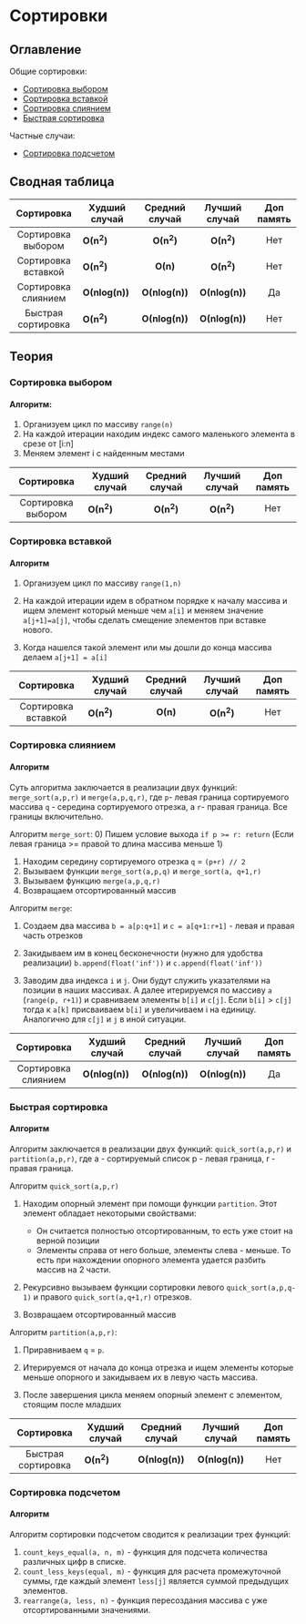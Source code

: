 # Сортировки

## Оглавление
Общие сортировки:
+ [Сортировка выбором](#choice_sort)
+ [Сортировка вставкой](#insert_sort)
+ [Сортировка слиянием](#merge_sort)
+ [Быстрая сортировка](#quick_sort)

Частные случаи:
+ [Сортировка подсчетом](#count_sort)

## Cводная таблица
|Сортировка|Худший случай|Средний случай|Лучший случай|Доп память|
|:----------:|-------------|:--------------:|:-------------:|:----------:|
|Сортировка выбором| **О(n<sup>2</sup>)**| **О(n<sup>2</sup>)**|**О(n<sup>2</sup>)**|Нет|
|Сортировка вставкой| **О(n<sup>2</sup>)**| **О(n)**|**О(n<sup>2</sup>)**|Нет|
|Сортировка слиянием| **О(nlog(n))**| **О(nlog(n))**| **О(nlog(n))**|Да|
|Быстрая сортировка| **О(n<sup>2</sup>)**| **О(nlog(n))**| **О(nlog(n))**|Нет|



## Теория


### <a name="choice_sort">Сортировка выбором</a>

#### Алгоритм:
1) Организуем цикл по массиву `range(n)`
2) На каждой итерации находим индекс самого маленького элемента в срезе от [i:n]
3) Меняем элемент i с найденным местами

|Сортировка|Худший случай|Средний случай|Лучший случай|Доп память|
|:----------:|-------------|:--------------:|:-------------:|:----------:|
|Сортировка выбором| **О(n<sup>2</sup>)**| **О(n<sup>2</sup>)**|**О(n<sup>2</sup>)**|Нет|


### <a name="insert_sort">Сортировка вставкой</a>

#### Алгоритм
1) Организуем цикл по массиву `range(1,n)`
2) На каждой итерации идем в обратном порядке к началу массива и
ищем элемент который меньше чем `a[i]` и меняем значение `a[j+1]=a[j]`,
   чтобы сделать смещение элементов при вставке нового.
   
3) Когда нашелся такой элемент или мы дошли до конца массива делаем
`a[j+1] = a[i]`
   
|Сортировка|Худший случай|Средний случай|Лучший случай|Доп память|
|:----------:|-------------|:--------------:|:-------------:|:----------:|
|Сортировка вставкой| **О(n<sup>2</sup>)**| **О(n)**|**О(n<sup>2</sup>)**|Нет|


### <a name="merge_sort">Сортировка слиянием</a>

#### Алгоритм
Суть алгоритма заключается в реализации двух функций:
`merge_sort(a,p,r)` и `merge(a,p,q,r)`, где `p`- левая граница сортируемого массива
`q` - середина сортируемого отрезка, а `r`- правая граница. Все границы включительно.

Алгоритм `merge_sort`:
0) Пишем условие выхода `if p >= r: return` (Если левая граница >= правой то длина массива меньше 1)
1) Находим середину сортируемого отрезка `q` = `(p+r) // 2`
2) Вызываем функции `merge_sort(a,p,q)` и `merge_sort(a, q+1,r)`
3) Вызываем функцию `merge(a,p,q,r)`
4) Возвращаем отсортированный массив

Алгоритм `merge`:
1) Создаем два массива `b = a[p:q+1]` и `c = a[q+1:r+1]` - левая и правая часть отрезков
2) Закидываем им в конец бесконечности (нужно для удобства реализации)
`b.append(float('inf'))` и `c.append(float('inf'))`
   
3) Заводим два индекса `i` и `j`. Они будут служить указателями на
позиции в наших массивах. А далее итерируемся по массиву `a` (`range(p, r+1)`) и
   сравниваем элементы `b[i]` и `c[j]`. Если `b[i]` > `c[j]` тогда к `a[k]` присваиваем `b[i]` и увеличиваем i на единицу. 
   Аналогично для `c[j]` и `j` в иной ситуации.
   

|Сортировка|Худший случай|Средний случай|Лучший случай|Доп память|
|:----------:|-------------|:--------------:|:-------------:|:----------:|
|Сортировка слиянием| **О(nlog(n))**| **О(nlog(n))**| **О(nlog(n))**|Да|

### <a name="quick_sort">Быстрая сортировка</a>

#### Алгоритм
Алгоритм заключается в реализации двух функций: `quick_sort(a,p,r)` и `partition(a,p,r)`, где a - сортируемый список
p - левая граница, r - правая граница.

Алгоритм `quick_sort(a,p,r)`
1. Находим опорный элемент при помощи функции `partition`. Этот элемент обладает некоторыми свойствами:
    + Он считается полностью отсортированным, то есть уже стоит на верной позиции
    + Элементы справа от него больше, элементы слева - меньше. То есть при нахождении
    опорного элемента удается разбить массив на 2 части.
      
2. Рекурсивно вызываем функции сортировки левого `quick_sort(a,p,q-1)` и правого `quick_sort(a,q+1,r)` отрезков.
3. Возвращаем отсортированный массив

Алгоритм `partition(a,p,r)`:
1. Приравниваем `q` = `p`.
2. Итерируемся от начала до конца отрезка и ищем элементы которые меньше опорного и закидываем
их в левую часть массива.
   
3. После завершения цикла меняем опорный элемент с элементом, стоящим после младших

|Сортировка|Худший случай|Средний случай|Лучший случай|Доп память|
|:----------:|-------------|:--------------:|:-------------:|:----------:|
|Быстрая сортировка| **О(n<sup>2</sup>)**| **О(nlog(n))**| **О(nlog(n))**|Нет|

### <a name="count_sort">Сортировка подсчетом</a>

#### Алгоритм

Алгоритм сортировки подсчетом сводится к реализации трех функций:
1) `count_keys_equal(a, n, m)` - функция для подсчета количества различных цифр в списке.
2) `count_less_keys(equal, m)` - функция для расчета промежуточной суммы, где каждый элемент
   `less[j]` является суммой предыдущих элементов.
3) `rearrange(a, less, n)` - функция пересоздания массива с уже отсортированными значениями.

